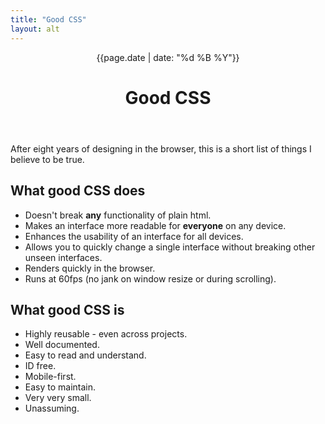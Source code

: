 ```yaml
---
title: "Good CSS"
layout: alt
---
```

<header>
  <time class="f6 gray" datetime="{{page.date}}">{{page.date | date: "%d %B %Y"}}</time>
  <h1 class="f6 ttu tracked">
    Good CSS
  </h1>
</header>
<p class="lh-copy">
  After eight years of designing in the browser, this is a short list of things I believe to be true.
</p>
<h2 class="fw4 ttu tracked mt5">
  What good CSS does
</h2>
<ul class="list pl0 lh-copy">
  <li class="mb3 mb0-ns">Doesn't break <b>any</b> functionality of plain html.</li>
  <li class="mb3 mb0-ns">Makes an interface more readable for <b>everyone</b> on any device.</li>
  <li class="mb3 mb0-ns">Enhances the usability of an interface for all devices.</li>
  <li class="mb3 mb0-ns">Allows you to quickly change a single interface without breaking other unseen interfaces.</li>
  <li class="mb3 mb0-ns">Renders quickly in the browser.</li>
  <li class="mb3 mb0-ns">Runs at 60fps (no jank on window resize or during scrolling).</li>
</ul>
<h2 class="fw4 ttu tracked mt5">
  What good CSS is
</h2>
<ul class="list pl0">
  <li class="mb3 mb0-ns">Highly reusable - even across projects.</li>
  <li class="mb3 mb0-ns">Well documented.</li>
  <li class="mb3 mb0-ns">Easy to read and understand.</li>
  <li class="mb3 mb0-ns">ID free.</li>
  <li class="mb3 mb0-ns">Mobile-first.</li>
  <li class="mb3 mb0-ns">Easy to maintain.</li>
  <li class="mb3 mb0-ns">Very very small.</li>
  <li class="mb3 mb0-ns">Unassuming.</li>
</ul>

